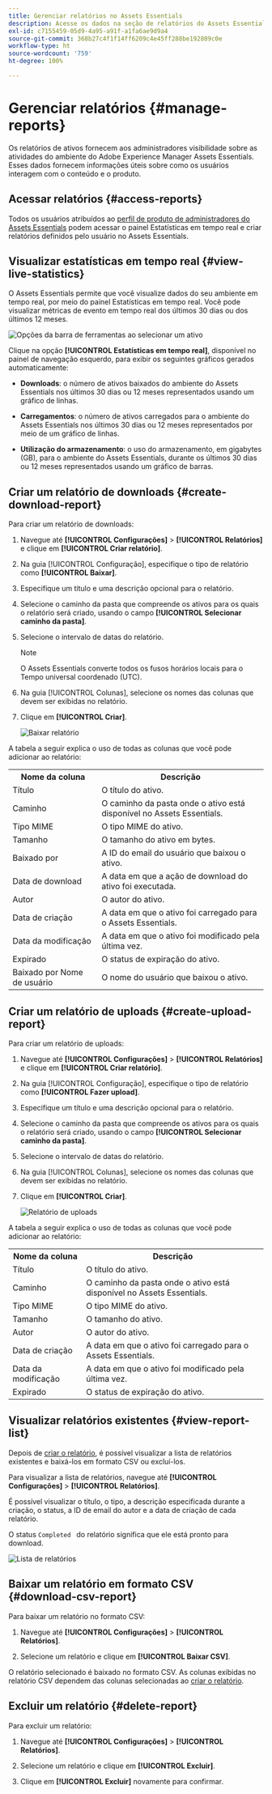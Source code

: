 ```yaml
---
title: Gerenciar relatórios no Assets Essentials
description: Acesse os dados na seção de relatórios do Assets Essentials para avaliar o uso de produtos e recursos e obter insights sobre as principais métricas de sucesso.
exl-id: c7155459-05d9-4a95-a91f-a1fa6ae9d9a4
source-git-commit: 368b27c4f1f14ff6209c4e45ff288be192809c0e
workflow-type: ht
source-wordcount: '759'
ht-degree: 100%

---
```


# Gerenciar relatórios {#manage-reports}

Os relatórios de ativos fornecem aos administradores visibilidade sobre as atividades do ambiente do Adobe Experience Manager Assets Essentials. Esses dados fornecem informações úteis sobre como os usuários interagem com o conteúdo e o produto.

## Acessar relatórios {#access-reports}

Todos os usuários atribuídos ao [perfil de produto de administradores do Assets Essentials](deploy-administer.md) podem acessar o painel Estatísticas em tempo real e criar relatórios definidos pelo usuário no Assets Essentials.

## Visualizar estatísticas em tempo real {#view-live-statistics}

O Assets Essentials permite que você visualize dados do seu ambiente em tempo real, por meio do painel Estatísticas em tempo real. Você pode visualizar métricas de evento em tempo real dos últimos 30 dias ou dos últimos 12 meses.

![Opções da barra de ferramentas ao selecionar um ativo](assets/assets-essentials-live-statistics.png)

Clique na opção **[!UICONTROL Estatísticas em tempo real]**, disponível no painel de navegação esquerdo, para exibir os seguintes gráficos gerados automaticamente:

* **Downloads**: o número de ativos baixados do ambiente do Assets Essentials nos últimos 30 dias ou 12 meses representados usando um gráfico de linhas.

* **Carregamentos**: o número de ativos carregados para o ambiente do Assets Essentials nos últimos 30 dias ou 12 meses representados por meio de um gráfico de linhas.

* **Utilização do armazenamento**: o uso do armazenamento, em gigabytes (GB), para o ambiente do Assets Essentials, durante os últimos 30 dias ou 12 meses representados usando um gráfico de barras.

## Criar um relatório de downloads {#create-download-report}

Para criar um relatório de downloads:

1. Navegue até **[!UICONTROL Configurações]** > **[!UICONTROL Relatórios]** e clique em **[!UICONTROL Criar relatório]**.

1. Na guia [!UICONTROL Configuração], especifique o tipo de relatório como **[!UICONTROL Baixar]**.

1. Especifique um título e uma descrição opcional para o relatório.

1. Selecione o caminho da pasta que compreende os ativos para os quais o relatório será criado, usando o campo **[!UICONTROL Selecionar caminho da pasta]**.

1. Selecione o intervalo de datas do relatório.
   >[!NOTE]
   >
   > O Assets Essentials converte todos os fusos horários locais para o Tempo universal coordenado (UTC).

1. Na guia [!UICONTROL Colunas], selecione os nomes das colunas que devem ser exibidas no relatório.

1. Clique em **[!UICONTROL Criar]**.

   ![Baixar relatório](assets/download-reports-config.png)

A tabela a seguir explica o uso de todas as colunas que você pode adicionar ao relatório:

<table>
    <tbody>
     <tr>
      <th><strong>Nome da coluna</strong></th>
      <th><strong>Descrição</strong></th>
     </tr>
     <tr>
      <td>Título</td>
      <td>O título do ativo.</td>
     </tr>
     <tr>
      <td>Caminho </td>
      <td>O caminho da pasta onde o ativo está disponível no Assets Essentials.</td>
     </tr>
     <tr>
      <td>Tipo MIME</td>
      <td>O tipo MIME do ativo.</td>
     </tr>
     <tr>
      <td>Tamanho</td>
      <td>O tamanho do ativo em bytes.</td>
     </tr>
     <tr>
      <td>Baixado por</td>
      <td>A ID do email do usuário que baixou o ativo.</td>
     </tr>
     <tr>
      <td>Data de download</td>
      <td>A data em que a ação de download do ativo foi executada.</td>
     </tr>
     <tr>
      <td>Autor</td>
      <td>O autor do ativo.</td>
     </tr>
     <tr>
      <td>Data de criação</td>
      <td>A data em que o ativo foi carregado para o Assets Essentials.</td>
     </tr>
     <tr>
      <td>Data da modificação</td>
      <td>A data em que o ativo foi modificado pela última vez.</td>
     </tr>
     <tr>
      <td>Expirado</td>
      <td>O status de expiração do ativo.</td>
     </tr>
     <tr>
      <td>Baixado por Nome de usuário</td>
      <td>O nome do usuário que baixou o ativo.</td>
     </tr>           
    </tbody>
   </table>

## Criar um relatório de uploads {#create-upload-report}

Para criar um relatório de uploads:

1. Navegue até **[!UICONTROL Configurações]** > **[!UICONTROL Relatórios]** e clique em **[!UICONTROL Criar relatório]**.

1. Na guia [!UICONTROL Configuração], especifique o tipo de relatório como **[!UICONTROL Fazer upload]**.

1. Especifique um título e uma descrição opcional para o relatório.

1. Selecione o caminho da pasta que compreende os ativos para os quais o relatório será criado, usando o campo **[!UICONTROL Selecionar caminho da pasta]**.

1. Selecione o intervalo de datas do relatório.

1. Na guia [!UICONTROL Colunas], selecione os nomes das colunas que devem ser exibidas no relatório.

1. Clique em **[!UICONTROL Criar]**.

   ![Relatório de uploads](assets/upload-reports-config.png)

A tabela a seguir explica o uso de todas as colunas que você pode adicionar ao relatório:

<table>
    <tbody>
     <tr>
      <th><strong>Nome da coluna</strong></th>
      <th><strong>Descrição</strong></th>
     </tr>
     <tr>
      <td>Título</td>
      <td>O título do ativo.</td>
     </tr>
     <tr>
      <td>Caminho </td>
      <td>O caminho da pasta onde o ativo está disponível no Assets Essentials.</td>
     </tr>
     <tr>
      <td>Tipo MIME</td>
      <td>O tipo MIME do ativo.</td>
     </tr>
     <tr>
      <td>Tamanho</td>
      <td>O tamanho do ativo.</td>
     </tr>
     <tr>
      <td>Autor</td>
      <td>O autor do ativo.</td>
     </tr>
     <tr>
      <td>Data de criação</td>
      <td>A data em que o ativo foi carregado para o Assets Essentials.</td>
     </tr>
     <tr>
      <td>Data da modificação</td>
      <td>A data em que o ativo foi modificado pela última vez.</td>
     </tr>
     <tr>
      <td>Expirado</td>
      <td>O status de expiração do ativo.</td>
     </tr>              
    </tbody>
   </table>

## Visualizar relatórios existentes {#view-report-list}

Depois de [criar o relatório](#create-download-report), é possível visualizar a lista de relatórios existentes e baixá-los em formato CSV ou excluí-los.

Para visualizar a lista de relatórios, navegue até **[!UICONTROL Configurações]** > **[!UICONTROL Relatórios]**.

É possível visualizar o título, o tipo, a descrição especificada durante a criação, o status, a ID de email do autor e a data de criação de cada relatório.

O status `Completed ` do relatório significa que ele está pronto para download.

![Lista de relatórios](assets/list-of-reports.png)


## Baixar um relatório em formato CSV {#download-csv-report}

Para baixar um relatório no formato CSV:

1. Navegue até **[!UICONTROL Configurações]** > **[!UICONTROL Relatórios]**.

1. Selecione um relatório e clique em **[!UICONTROL Baixar CSV]**.

O relatório selecionado é baixado no formato CSV. As colunas exibidas no relatório CSV dependem das colunas selecionadas ao [criar o relatório](#create-download-report).

## Excluir um relatório {#delete-report}

Para excluir um relatório:

1. Navegue até **[!UICONTROL Configurações]** > **[!UICONTROL Relatórios]**.

1. Selecione um relatório e clique em **[!UICONTROL Excluir]**.

1. Clique em **[!UICONTROL Excluir]** novamente para confirmar.
